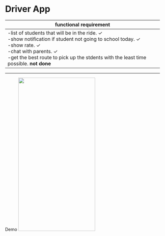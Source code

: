# Driver App

<table class="table">
  <thead>
    <tr>
      <th scope="col">functional requirement</th>
    </tr>
  </thead>
  <tbody>
    <tr>
      <td scope="row">
          -list of students that will be in the ride. <span>&#10003;</span>
          <br>
          -show notification if student not going to school today. <span>&#10003;</span>
          <br>
          -show rate. <span>&#10003;</span>
          <br>
          -chat with parents. <span>&#10003;</span>
          <br>
          -get the best route to pick up the stdents with the least time possible. <b>not done</b>
      </td>
    </tr>
  </tbody>
</table>


<hr>
Demo
<img src="https://github.com/BoQasem/splash-screen/blob/main/explain/Demo.gif" width="250" height="500">


